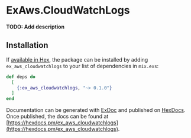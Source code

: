 # ExAws.CloudWatchLogs

**TODO: Add description**

## Installation

If [available in Hex](https://hex.pm/docs/publish), the package can be installed
by adding `ex_aws_cloudwatchlogs` to your list of dependencies in `mix.exs`:

```elixir
def deps do
  [
    {:ex_aws_cloudwatchlogs, "~> 0.1.0"}
  ]
end
```

Documentation can be generated with [ExDoc](https://github.com/elixir-lang/ex_doc)
and published on [HexDocs](https://hexdocs.pm). Once published, the docs can
be found at [https://hexdocs.pm/ex_aws_cloudwatchlogs](https://hexdocs.pm/ex_aws_cloudwatchlogs).

